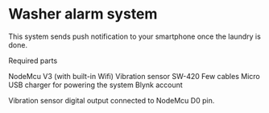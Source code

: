 # Washer alarm system

This system sends push notification to your smartphone once the laundry is done.

Required parts

NodeMcu V3 (with built-in Wifi)
Vibration sensor SW-420
Few cables
Micro USB charger for powering the system
Blynk account

Vibration sensor digital output connected to NodeMcu D0 pin.
